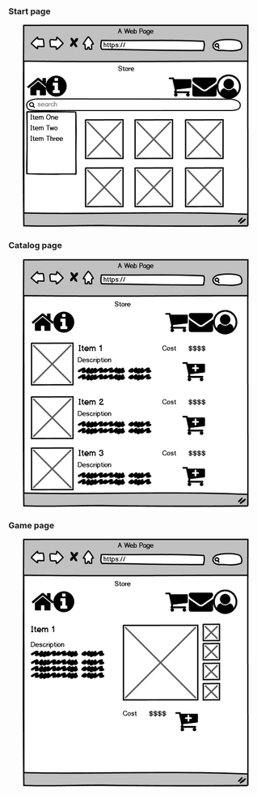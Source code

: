 ### Start page
<p align="center">
  <img src="https://github.com/AlexSycheunik/TRITPO/blob/master/Mockups/Start_page.png">
</p>

### Catalog page
<p align="center">
  <img src="https://github.com/AlexSycheunik/TRITPO/blob/master/Mockups/Catalog_page.png">
</p>

### Game page
<p align="center">
  <img src="https://github.com/AlexSycheunik/TRITPO/blob/master/Mockups/Item_page.png">
</p>

